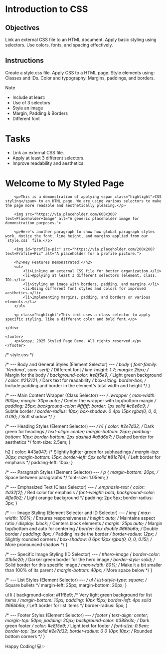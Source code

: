 # Introduction to CSS

## Objectives
Link an external CSS file to an HTML document.
Apply basic styling using selectors.
Use colors, fonts, and spacing effectively.

## Instructions

Create a style.css file.
Apply CSS to a HTML page.
Style elements using:
Classes and IDs.
Color and typography.
Margins, paddings, and borders.

>[!NOTE]
>  - Include at least:
>  - Use of 3 selectors
>  - Style an image
>  - Margin, Padding & Borders
>  - Different font

# Tasks
 - Link an external CSS file.
 - Apply at least 3 different selectors.
 - Improve readability and aesthetics.
   <!DOCTYPE html>
<html lang="en">
<head>
    <meta charset="UTF-8">
    <meta name="viewport" content="width=device-width, initial-scale=1.0">
    <title>Styled HTML Page</title>
    <link rel="stylesheet" href="style.css">
</head>
<body>
    <div class="container">
        <h1>Welcome to My Styled Page</h1>

        <p>This is a demonstration of applying <span class="highlight">CSS styling</span> to an HTML page. We are using various selectors to make the page more readable and aesthetically pleasing.</p>

        <img src="https://via.placeholder.com/600x300?text=Placeholder+Image" alt="A generic placeholder image for demonstration purposes.">

        <p>Here's another paragraph to show how global paragraph styles work. Notice the font, line height, and margins applied from our `style.css` file.</p>

        <img id="profile-pic" src="https://via.placeholder.com/200x200?text=Profile+Pic" alt="A placeholder for a profile picture.">

        <h2>Key Features Demonstrated:</h2>
        <ul>
            <li>Linking an external CSS file for better organization.</li>
            <li>Applying at least 3 different selectors (element, class, ID).</li>
            <li>Styling an image with borders, padding, and margins.</li>
            <li>Using different font styles and colors for improved aesthetics.</li>
            <li>Implementing margins, padding, and borders on various elements.</li>
        </ul>

        <p class="highlight">This text uses a class selector to apply specific styling, like a different color and bold font.</p>

    </div>

    <footer>
        <p>&copy; 2025 Styled Page Demo. All rights reserved.</p>
    </footer>
</body>
</html>
/* style.css */

/* --- Body and General Styles (Element Selector) --- */
body {
    font-family: 'Verdana', sans-serif; /* Different font */
    line-height: 1.7;
    margin: 25px; /* Margin for the body */
    background-color: #e8f5e9; /* Light green background */
    color: #212121; /* Dark text for readability */
    box-sizing: border-box; /* Include padding and border in the element's total width and height */
}

/* --- Main Content Wrapper (Class Selector) --- */
.wrapper {
    max-width: 900px;
    margin: 30px auto; /* Center the wrapper with top/bottom margin */
    padding: 25px;
    background-color: #ffffff;
    border: 1px solid #c8e6c9; /* Subtle border */
    border-radius: 10px;
    box-shadow: 0 4px 15px rgba(0, 0, 0, 0.08); /* Soft shadow */
}

/* --- Heading Styles (Element Selector) --- */
h1 {
    color: #2e7d32; /* Dark green for headings */
    text-align: center;
    margin-bottom: 25px;
    padding-bottom: 10px;
    border-bottom: 2px dashed #a5d6a7; /* Dashed border for aesthetics */
    font-size: 2.5em;
}

h2 {
    color: #43a047; /* Slightly lighter green for subheadings */
    margin-top: 30px;
    margin-bottom: 15px;
    border-left: 5px solid #81c784; /* Left border for emphasis */
    padding-left: 10px;
}

/* --- Paragraph Styles (Element Selector) --- */
p {
    margin-bottom: 20px; /* Space between paragraphs */
    font-size: 1.05em;
}

/* --- Emphasized Text (Class Selector) --- */
.emphasis-text {
    color: #d32f2f; /* Red color for emphasis */
    font-weight: bold;
    background-color: #ffe0b2; /* Light orange background */
    padding: 2px 5px;
    border-radius: 3px;
}

/* --- Image Styling (Element Selector and ID Selector) --- */
img {
    max-width: 100%; /* Ensures responsiveness */
    height: auto; /* Maintains aspect ratio */
    display: block; /* Centers block elements */
    margin: 25px auto; /* Margin top/bottom and auto for centering */
    border: 5px double #66bb6a; /* Double border */
    padding: 8px; /* Padding inside the border */
    border-radius: 12px; /* Slightly rounded corners */
    box-shadow: 0 6px 12px rgba(0, 0, 0, 0.15); /* More pronounced shadow */
}

/* --- Specific Image Styling (ID Selector) --- */
#hero-image {
    border-color: #1b5e20; /* Darker green border for the hero image */
    border-style: solid; /* Solid border for this specific image */
    max-width: 80%; /* Make it a bit smaller than 100% of its parent */
    margin-bottom: 40px; /* More space below */
}

/* --- List Styles (Element Selector) --- */
ul {
    list-style-type: square; /* Square bullets */
    margin-left: 25px;
    margin-bottom: 20px;
}

ul li {
    background-color: #f1f8e9; /* Very light green background for list items */
    margin-bottom: 10px;
    padding: 10px 15px;
    border-left: 4px solid #66bb6a; /* Left border for list items */
    border-radius: 5px;
}

/* --- Footer Styles (Element Selector) --- */
footer {
    text-align: center;
    margin-top: 50px;
    padding: 20px;
    background-color: #388e3c; /* Dark green footer */
    color: #e8f5e9; /* Light text for footer */
    font-size: 0.9em;
    border-top: 1px solid #2e7d32;
    border-radius: 0 0 10px 10px; /* Rounded bottom corners */
}

Happy Coding! 💻✨
